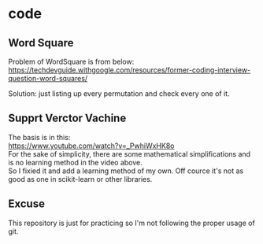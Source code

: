 # code
## Word Square
Problem of WordSquare is from below: <br>
https://techdevguide.withgoogle.com/resources/former-coding-interview-question-word-squares/ <br>

Solution: just listing up every permutation and check every one of it.

## Supprt Verctor Vachine
The basis is in this: <br>
https://www.youtube.com/watch?v=_PwhiWxHK8o <br>
For the sake of simplicity, there are some mathematical simplifications and is no learning method in the video above. <br>
So I fixied it and add a learning method of my own. Off cource it's not as good as one in scikit-learn or other libraries.

## Excuse
This repository is just for practicing so I'm not following the proper usage of git.
